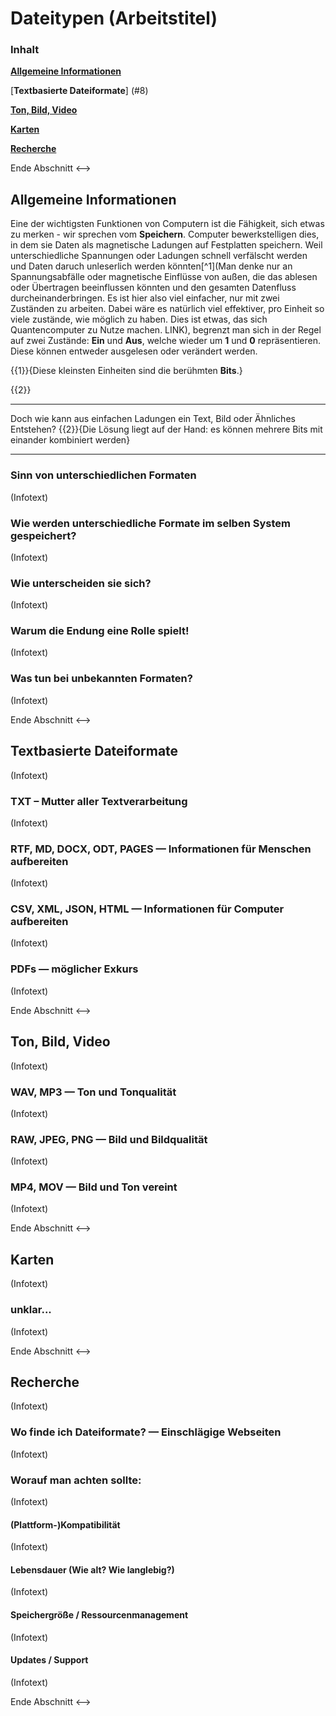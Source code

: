 <!--
author:  Swantje Piotrowski, Lukas Eweleit, Erik Stoffer, Penelope Stibane, Caroline Beckmann, Arnold A. Willemer

email:    s.piotrowski@email.uni-kiel.de, stu217721@mail.uni-kiel.de, stu201059@mail.uni-kiel.de, stu210544@mail.uni-kiel.de, stu204392@mail.uni-kiel.de

version:  0.0.1

@icon: https://www.uni-kiel.de/ps/cgi-bin/logos/files/cau/norm-de/cau-norm-de-lilagrey-rgb-0720.png

language: de

narrator: Deutsch Female, Male

comment: Der digitale Baustein zu Digital Literacy  möchte Studierende  einen Überblick über künftige Schlüsselqualifikationen ermöglichen. Sie sollen verstehen, welche Kompetenzen künftige Berufs- und Arbeitsfelder erfordern und in der Lage sein, Digital Literacy in einem Lernprozess zu erfahren und zu beurteilen. Nach dieser Lerneinheit sollen Studierende  differenziert und reflektiert Tools und Software anwenden können.

 Den Studierenden sollen die Vorteile des kollaborativen Arbeitens als Teil der Digital Literacy näher gebracht werden. Hierbei steht insbesondere der Anbieter "cryptpad" im Fokus, dessen Funktionsweise anhand einzelner Foto- und Videosequenzen veranschaulicht wird. Am Ende dieses Abschnittes sollen die Studierenden die Vorzüge von digital-kollaborativen Arbeiten kennen und die grundsätzliche Bedienung des Tools cryptpad verstanden haben.

Ziel ist die Präsentation von Techniken und Instrumenten der digitalen
Literaturrecherche sowie Möglichkeiten der Literaturverwaltung.

Leitfaden zum Erstellen einer Formatvorlage in Word

base: https://cloudlab-olathub.rz.uni-kiel.de/user/suzuv062/106513175450593/liascript-preview/
-->

# Dateitypen (Arbeitstitel)

<h3>Inhalt</h3>

[**Allgemeine Informationen**](#2)

[**Textbasierte Dateiformate**] (#8)

[**Ton, Bild, Video**](#13)

[**Karten**](#17)

[**Recherche**](#19)





<!--> 
Ende Abschnitt 
<-->

## Allgemeine Informationen

Eine der wichtigsten Funktionen von Computern ist die Fähigkeit, sich etwas zu merken - wir sprechen vom **Speichern**. Computer bewerkstelligen dies, in dem sie Daten als magnetische Ladungen auf Festplatten speichern. Weil unterschiedliche Spannungen oder Ladungen schnell verfälscht werden und Daten daruch unleserlich werden könnten[^1](Man denke nur an Spannungsabfälle oder magnetische Einflüsse von außen, die das ablesen oder Übertragen beeinflussen könnten und den gesamten Datenfluss durcheinanderbringen. Es ist hier also viel einfacher, nur mit zwei Zuständen zu arbeiten. Dabei wäre es natürlich viel effektiver, pro Einheit so viele zustände, wie möglich zu haben. Dies ist etwas, das sich Quantencomputer zu Nutze machen. LINK), begrenzt man sich in der Regel auf zwei Zustände: **Ein** und **Aus**, welche wieder um **1** und **0** repräsentieren. Diese können entweder ausgelesen oder verändert werden. 

{{1}}{Diese kleinsten Einheiten sind die berühmten **Bits**.}

{{2}}
**************
Doch wie kann aus einfachen Ladungen ein Text, Bild oder Ähnliches Entstehen? {{2}}{Die Lösung liegt auf der Hand: es können mehrere Bits mit einander kombiniert werden}

************

### Sinn von unterschiedlichen Formaten

(Infotext)


### Wie werden unterschiedliche Formate im selben System gespeichert? 

(Infotext)



### Wie unterscheiden sie sich?

(Infotext)


### Warum die Endung eine Rolle spielt!

(Infotext)


### Was tun bei unbekannten Formaten? 

(Infotext)




<!--> Ende Abschnitt <-->

## Textbasierte Dateiformate

(Infotext)


### TXT – Mutter aller Textverarbeitung

(Infotext)



### RTF, MD, DOCX, ODT, PAGES — Informationen für Menschen aufbereiten

(Infotext)



### CSV, XML, JSON, HTML — Informationen für Computer aufbereiten

(Infotext)



### PDFs — möglicher Exkurs

(Infotext)






<!--> Ende Abschnitt <-->

## Ton, Bild, Video

(Infotext)

### WAV, MP3 — Ton und Tonqualität

(Infotext)



### RAW, JPEG, PNG — Bild und Bildqualität

(Infotext)



### MP4, MOV — Bild und Ton vereint

(Infotext)



<!--> Ende Abschnitt <-->

## Karten

(Infotext)

### unklar...

(Infotext)



<!--> Ende Abschnitt <-->

## Recherche

(Infotext)

### Wo finde ich Dateiformate? — Einschlägige Webseiten

(Infotext)



### Worauf man achten sollte:

(Infotext)

#### (Plattform-)Kompatibilität

(Infotext)



#### Lebensdauer (Wie alt? Wie langlebig?)

(Infotext)



#### Speichergröße / Ressourcenmanagement

(Infotext)



#### Updates / Support

(Infotext)

<!--> Ende Abschnitt <-->





